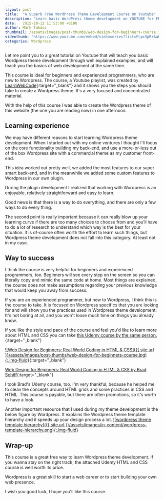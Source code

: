 ```yaml
---
layout: post
title:  "A Superb Free WordPress Theme Development Course On Youtube"
description: "Learn basic WordPress theme development on YOUTUBE for FREE through well explained examples, and learn the basics of web development at the same time."
date:   2015-10-12 11:53:00 +0100
author: Márk Takács
thumbnail: /assets/images/post-thumbs/web-design-for-beginners-course.jpg
videothumb: "https://www.youtube.com/embed/videoseries?list=PLpcSpRrAaOaqMA4RdhSnnNcaqOVpX7qi5"
categories: Wordpress 
---
```

Let me point you to a great tutorial on Youtube that will teach you basic Wordpress theme development through well explained examples, and will teach you the basics of web development at the same time.

This course is ideal for beginners and experienced programmers, who are new to Wordpress. The course, a Youtube playlist, was created by [LearnWebCode](https://www.youtube.com/user/LearnWebCode){:target="_blank"} and it shows you the steps you should take to create a Wordpress theme. It's a very focused and concentrated material.

With the help of this course I was able to create the Wordpress theme of this website (the one you are reading now) in one afternoon.

## Learning experience

We may have different reasons to start learning Wordpress theme development. When I started out with my online ventures I thought I'll focus on the core functionality building my back-end, and use a more-or-less out of the box Wordpress site with a commercial theme as my customer front-end.

This idea worked out pretty well, we added the most features to our super smart back-end, and in the meanwhile we added some custom features to Wordpress in our own plugin.

During the plugin development I realized that working with Wordpress is an enjoyable, relatively straightforward and easy to learn.

Good news is that there is a way to do everything, and there are only a few ways to do every thing.

The second point is really important because it can really blow up your learning curve if there are too many choices to choose from and you'll have to do a lot of research to understand which way is the best for your situation. It is of-course often worth the effort to learn such things, but Wordpress theme development does not fall into this category. At least not in my case.

## Way to success

I think the course is very helpful for beginners and experienced programmers, too. Beginners will see every step on the screen so you can literally copy and mimic the same code at home. Most things are explained, the course does not make assumptions regarding your previous knowledge that would keep you away from success.

If you are an experienced programmer, but new to Wordpress, I think this is the course to take. It is focused on Wordpress specifics that you are looking for and will show you the practices used in Wordpress theme development. It's not boring at all, and you won't loose much time on things you already know.

If you like the style and pace of the course and feel you'd like to learn more about HTML and CSS you can take [this Udemy course by the same person.](http://go.takacsmark.com?id=61108X1384518&xs=1&url=https%3A%2F%2Fwww.udemy.com%2Fweb-design-for-beginners-real-world-coding-in-html-css%2F){:target="_blank"}

[![Web Design for Beginners: Real World Coding in HTML & CSS]({{ site.url }}/assets/images/post-thumbs/web-design-for-beginners-course.jpg){:.img-fluid}](https://www.udemy.com/web-design-for-beginners-real-world-coding-in-html-css){:target="_blank"}

[Web Design for Beginners: Real World Coding in HTML & CSS by Brad Schiff](https://www.udemy.com/web-design-for-beginners-real-world-coding-in-html-css){:target="_blank"}

I took Brad's Udemy course, too. I'm very thankful, because he helped me to clean the concepts around HTML grids and some practices in CSS and HTML. This course is payable, but there are often promotions, so it's worth to have a look.

Another important resource that I used during my theme development is the below figure by Wordpress. It explains the Wordpress theme template hierarchy and it speeds up your design process a lot.
[![wordpress theme template hierarchy]({{ site.url }}/assets/images/in-content/wordpress-template-hierarchy.png){:.img-fluid}](https://developer.wordpress.org/files/2014/10/template-hierarchy.png)

## Wrap-up

This course is a great free way to learn Wordpress theme development. If you wanna stay on the right track, the attached Udemy HTML and CSS course is well worth its price.

Wordpress is a great skill to start a web career or to start building your own web presence.

I wish you good luck, I hope you'll like this course.
